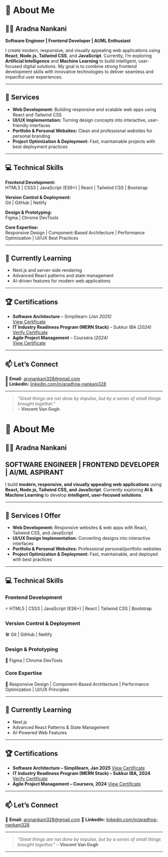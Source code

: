  
# 👤 About Me  

## 👩‍💻 Aradna Nankani  

**Software Engineer | Frontend Developer | AI/ML Enthusiast**  

I create modern, responsive, and visually appealing web applications using **React**, **Node.js**, **Tailwind CSS**, and **JavaScript**. Currently, I’m exploring **Artificial Intelligence** and **Machine Learning** to build intelligent, user-focused digital solutions. My goal is to combine strong frontend development skills with innovative technologies to deliver seamless and impactful user experiences.  

---

## 🚀 Services  

- **Web Development:** Building responsive and scalable web apps using React and Tailwind CSS  
- **UI/UX Implementation:** Turning design concepts into interactive, user-friendly interfaces  
- **Portfolio & Personal Websites:** Clean and professional websites for personal branding  
- **Project Optimization & Deployment:** Fast, maintainable projects with best deployment practices  

---

## 💻 Technical Skills  

**Frontend Development:**  
HTML5 | CSS3 | JavaScript (ES6+) | React | Tailwind CSS | Bootstrap  

**Version Control & Deployment:**  
Git | GitHub | Netlify  

**Design & Prototyping:**  
Figma | Chrome DevTools  

**Core Expertise:**  
Responsive Design | Component-Based Architecture | Performance Optimization | UI/UX Best Practices  

---

## 🌱 Currently Learning  

- Next.js and server-side rendering  
- Advanced React patterns and state management  
- AI-driven features for modern web applications  

---

## 🏆 Certifications  

- **Software Architecture** – Simplilearn *(Jan 2025)*  
  [View Certificate](https://www.simplilearn.com/software-architecture-fundamentals-skillup)  
- **IT Industry Readiness Program (MERN Stack)** – Sukkur IBA *(2024)*  
  [Verify Certificate](https://verifybootcamp.netlify.app/certificate/4510249262968)  
- **Agile Project Management** – Coursera *(2024)*  
  [View Certificate](https://www.coursera.org/learn/agile-project-management/home/module/1)  

---

## 📫 Let’s Connect  

📧 **Email:** [aronankani328@gmail.com](mailto:aronankani328@gmail.com)  
💼 **LinkedIn:** [linkedin.com/in/aradhna-nankani328](https://linkedin.com/in/aradhna-nankani328)  

---

> *"Great things are not done by impulse, but by a series of small things brought together."*  
> – **Vincent Van Gogh**
 

# 👤 About Me

## 👩‍💻 Aradna Nankani

SOFTWARE ENGINEER | FRONTEND DEVELOPER | AI/ML ASPIRANT
---
I build **modern, responsive, and visually appealing web applications** using **React, Node.js, Tailwind CSS, and JavaScript**. Currently exploring **AI & Machine Learning** to develop **intelligent, user-focused solutions**.

---

## 🚀 Services I Offer

* **Web Development:** Responsive websites & web apps with React, Tailwind CSS, and JavaScript
* **UI/UX Design Implementation:** Converting designs into interactive interfaces
* **Portfolio & Personal Websites:** Professional personal/portfolio websites
* **Project Optimization & Deployment:** Fast, maintainable, and deployed with best practices

---

## 💻 Technical Skills

### **Frontend Development**

⚡ HTML5 | CSS3 | JavaScript (ES6+) | React | Tailwind CSS | Bootstrap

### **Version Control & Deployment**

🛠 Git | GitHub | Netlify

### **Design & Prototyping**

🎨 Figma | Chrome DevTools

### **Core Expertise**

🚀 Responsive Design | Component-Based Architecture | Performance Optimization | UI/UX Principles

---

## 🌱 Currently Learning

* Next.js
* Advanced React Patterns & State Management
* AI-Powered Web Features

---

## 🏆 Certifications

* **Software Architecture – Simplilearn, Jan 2025**
  [View Certificate](https://www.simplilearn.com/software-architecture-fundamentals-skillup)
* **IT Industry Readiness Program (MERN Stack) – Sukkur IBA, 2024**
  [Verify Certificate](https://verifybootcamp.netlify.app/certificate/4510249262968)
* **Agile Project Management – Coursera, 2024**
  [View Certificate](https://www.coursera.org/learn/agile-project-management/home/module/1)

---

## 📫 Let’s Connect

📧 **Email:** [aronankani328@gmail.com](mailto:aronankani328@gmail.com)
💼 **LinkedIn:** [linkedin.com/in/aradhna-nankani328](https://linkedin.com/in/aradhna-nankani328)

---


> *"Great things are not done by impulse, but by a series of small things brought together."*
> – **Vincent Van Gogh**

---





